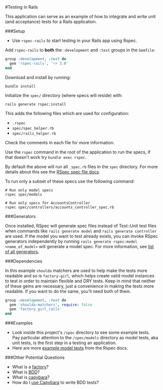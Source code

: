 #Testing in Rails

This application can serve as an example of how to integrate and write unit (and acceptance) tests for a Rails application.

###Setup

* Use `rspec-rails` to start testing in your Rails app using Rspec.


Add `rspec-rails` to **both** the `:development` and `:test` groups in the
`Gemfile`:

```ruby
group :development, :test do
  gem 'rspec-rails', '~> 3.0'
end
```

Download and install by running:

```
bundle install
```

Initialize the `spec/` directory (where specs will reside) with:

```
rails generate rspec:install
```

This adds the following files which are used for configuration:

- `.rspec`
- `spec/spec_helper.rb`
- `spec/rails_helper.rb`

Check the comments in each file for more information.

Use the `rspec` command in the root of the application to run the specs, if that doesn't work try `bundle exec rspec`.

By default the above will run all `_spec.rb` files in the `spec` directory. For
more details about this see the [RSpec spec file
docs](https://www.relishapp.com/rspec/rspec-core/docs/spec-files).

To run only a subset of these specs use the following command:

```
# Run only model specs
rspec spec/models

# Run only specs for AccountsController
rspec spec/controllers/accounts_controller_spec.rb
```

###Generators

Once installed, RSpec will generate spec files instead of Test::Unit test files when commands like `rails generate model` and `rails generate controller` are used. If the model you want to test already exists, you can invoke RSpec generators independently by running `rails generate rspec:model <name_of_model>` will generate a model spec. For more information, see [list of all generators](https://www.relishapp.com/rspec/rspec-rails/docs/generators).

###Dependencies

In this example `shoulda` matchers are used to help make the tests more readable and so is `factory-girl`, which helps create valid model instances to test in order to maintain flexible and DRY tests. Keep in mind that neither of these gems are necessary, just a convenience in making the tests more readable. If you want to do the same, you'll need both of them.

```ruby
group :development, :test do
  gem 'shoulda-matchers', require: false
  gem 'factory_girl_rails'
end
```

###Examples

* Look inside this project's `/spec` directory to see some example tests. Pay particular attention to the `/spec/models` directory as model tests, aka unit tests, is the first step in a testing an application.
* Here are more [example model tests](https://www.relishapp.com/rspec/rspec-rails/docs/model-specs) from the Rspec docs.

###Other Potential Questions

* What is a [factory](https://github.com/thoughtbot/factory_girl_rails)?
* What is [BDD](http://guide.agilealliance.org/guide/bdd.html)?
* What is [capybara](https://github.com/jnicklas/capybara)?
* How do I [use Capybara](notes/bdd-capybara.md) to write BDD tests?
